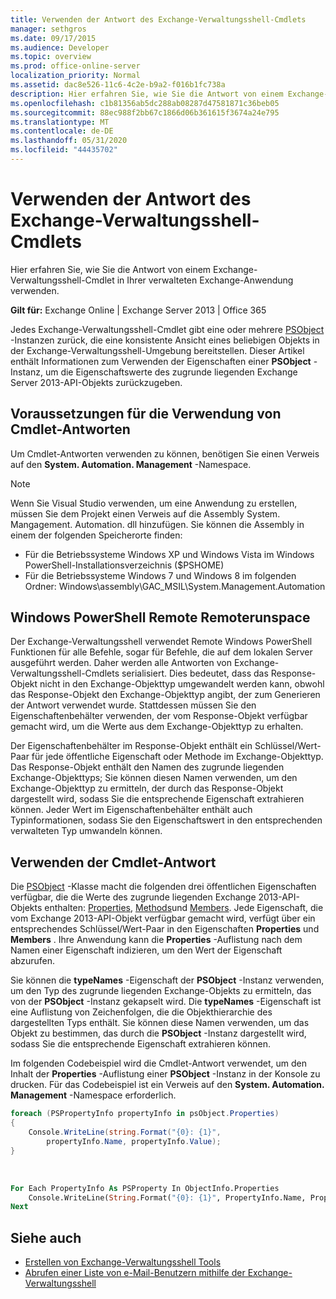 ```yaml
---
title: Verwenden der Antwort des Exchange-Verwaltungsshell-Cmdlets
manager: sethgros
ms.date: 09/17/2015
ms.audience: Developer
ms.topic: overview
ms.prod: office-online-server
localization_priority: Normal
ms.assetid: dac8e526-11c6-4c2e-b9a2-f016b1fc738a
description: Hier erfahren Sie, wie Sie die Antwort von einem Exchange-Verwaltungsshell-Cmdlet in Ihrer verwalteten Exchange-Anwendung verwenden.
ms.openlocfilehash: c1b81356ab5dc288ab08287d47581871c36beb05
ms.sourcegitcommit: 88ec988f2bb67c1866d06b361615f3674a24e795
ms.translationtype: MT
ms.contentlocale: de-DE
ms.lasthandoff: 05/31/2020
ms.locfileid: "44435702"
---
```

# <a name="use-the-exchange-management-shell-cmdlet-response"></a>Verwenden der Antwort des Exchange-Verwaltungsshell-Cmdlets

Hier erfahren Sie, wie Sie die Antwort von einem Exchange-Verwaltungsshell-Cmdlet in Ihrer verwalteten Exchange-Anwendung verwenden.
  
**Gilt für:** Exchange Online | Exchange Server 2013 | Office 365
  
Jedes Exchange-Verwaltungsshell-Cmdlet gibt eine oder mehrere [PSObject](https://msdn.microsoft.com/library/system.management.automation.psobject%28VS.85%29.aspx) -Instanzen zurück, die eine konsistente Ansicht eines beliebigen Objekts in der Exchange-Verwaltungsshell-Umgebung bereitstellen. Dieser Artikel enthält Informationen zum Verwenden der Eigenschaften einer **PSObject** -Instanz, um die Eigenschaftswerte des zugrunde liegenden Exchange Server 2013-API-Objekts zurückzugeben. 
  
## <a name="prerequisites-for-using-cmdlet-responses"></a>Voraussetzungen für die Verwendung von Cmdlet-Antworten
<a name="prerequisites_bk"> </a>

Um Cmdlet-Antworten verwenden zu können, benötigen Sie einen Verweis auf den **System. Automation. Management** -Namespace. 
  
> [!NOTE]
>  Wenn Sie Visual Studio verwenden, um eine Anwendung zu erstellen, müssen Sie dem Projekt einen Verweis auf die Assembly System. Mangagement. Automation. dll hinzufügen. Sie können die Assembly in einem der folgenden Speicherorte finden: 
> - Für die Betriebssysteme Windows XP und Windows Vista im Windows PowerShell-Installationsverzeichnis ($PSHOME) 
> - Für die Betriebssysteme Windows 7 und Windows 8 im folgenden Ordner: Windows\assembly\GAC_MSIL\System.Management.Automation 
  
## <a name="windows-powershell-remote-runspace"></a>Windows PowerShell Remote Remoterunspace
<a name="usingremoterunspace_bk"> </a>

Der Exchange-Verwaltungsshell verwendet Remote Windows PowerShell Funktionen für alle Befehle, sogar für Befehle, die auf dem lokalen Server ausgeführt werden. Daher werden alle Antworten von Exchange-Verwaltungsshell-Cmdlets serialisiert. Dies bedeutet, dass das Response-Objekt nicht in den Exchange-Objekttyp umgewandelt werden kann, obwohl das Response-Objekt den Exchange-Objekttyp angibt, der zum Generieren der Antwort verwendet wurde. Stattdessen müssen Sie den Eigenschaftenbehälter verwenden, der vom Response-Objekt verfügbar gemacht wird, um die Werte aus dem Exchange-Objekttyp zu erhalten.
  
Der Eigenschaftenbehälter im Response-Objekt enthält ein Schlüssel/Wert-Paar für jede öffentliche Eigenschaft oder Methode im Exchange-Objekttyp. Das Response-Objekt enthält den Namen des zugrunde liegenden Exchange-Objekttyps; Sie können diesen Namen verwenden, um den Exchange-Objekttyp zu ermitteln, der durch das Response-Objekt dargestellt wird, sodass Sie die entsprechende Eigenschaft extrahieren können. Jeder Wert im Eigenschaftenbehälter enthält auch Typinformationen, sodass Sie den Eigenschaftswert in den entsprechenden verwalteten Typ umwandeln können.
  
## <a name="use-the-cmdlet-response"></a>Verwenden der Cmdlet-Antwort
<a name="usingPSObject_bk"> </a>

Die [PSObject](https://msdn.microsoft.com/library/system.management.automation.psobject%28VS.85%29.aspx) -Klasse macht die folgenden drei öffentlichen Eigenschaften verfügbar, die die Werte des zugrunde liegenden Exchange 2013-API-Objekts enthalten: [Properties](https://msdn.microsoft.com/library/system.management.automation.psobject.properties%28VS.85%29.aspx), [Methods](https://msdn.microsoft.com/library/system.management.automation.psobject.methods%28VS.85%29.aspx)und [Members](https://msdn.microsoft.com/library/system.management.automation.psobject.members%28VS.85%29.aspx). Jede Eigenschaft, die vom Exchange 2013-API-Objekt verfügbar gemacht wird, verfügt über ein entsprechendes Schlüssel/Wert-Paar in den Eigenschaften **Properties** und **Members** . Ihre Anwendung kann die **Properties** -Auflistung nach dem Namen einer Eigenschaft indizieren, um den Wert der Eigenschaft abzurufen. 
  
Sie können die **typeNames** -Eigenschaft der **PSObject** -Instanz verwenden, um den Typ des zugrunde liegenden Exchange-Objekts zu ermitteln, das von der **PSObject** -Instanz gekapselt wird. Die **typeNames** -Eigenschaft ist eine Auflistung von Zeichenfolgen, die die Objekthierarchie des dargestellten Typs enthält. Sie können diese Namen verwenden, um das Objekt zu bestimmen, das durch die **PSObject** -Instanz dargestellt wird, sodass Sie die entsprechende Eigenschaft extrahieren können. 
  
Im folgenden Codebeispiel wird die Cmdlet-Antwort verwendet, um den Inhalt der **Properties** -Auflistung einer **PSObject** -Instanz in der Konsole zu drucken. Für das Codebeispiel ist ein Verweis auf den **System. Automation. Management** -Namespace erforderlich. 
  
```cs
foreach (PSPropertyInfo propertyInfo in psObject.Properties)
{
    Console.WriteLine(string.Format("{0}: {1}",
        propertyInfo.Name, propertyInfo.Value);
}
```

<br/>

```vb
For Each PropertyInfo As PSProperty In ObjectInfo.Properties
    Console.WriteLine(String.Format("{0}: {1}", PropertyInfo.Name, PropertyInfo.Value))
Next

```

## <a name="see-also"></a>Siehe auch

- [Erstellen von Exchange-Verwaltungsshell Tools](create-exchange-management-shell-tools.md)   
- [Abrufen einer Liste von e-Mail-Benutzern mithilfe der Exchange-Verwaltungsshell](how-to-get-a-list-of-mail-users-by-using-the-exchange-management-shell.md)
    

